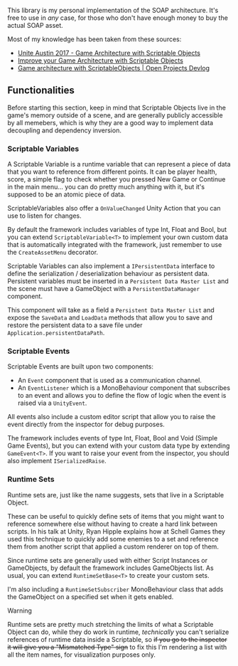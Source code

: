 This library is my personal implementation of the SOAP architecture.
It's free to use in *any* case, for those who don't have enough money to buy the actual SOAP asset.

Most of my knowledge has been taken from these sources:
- [Unite Austin 2017 - Game Architecture with Scriptable Objects](https://youtu.be/raQ3iHhE_Kk)
- [Improve your Game Architecture with Scriptable Objects](https://youtu.be/bO8WOHCxPq8)
- [Game architecture with ScriptableObjects | Open Projects Devlog](https://youtu.be/WLDgtRNK2VE)


## Functionalities
Before starting this section, keep in mind that Scriptable Objects live in the game's memory outside of a scene, and are generally publicly accessible by all memebers, which is why they are a good way to implement data decoupling and dependency inversion.
### Scriptable Variables
A Scriptable Variable is a runtime variable that can represent a piece of data that you want to reference from different points. It can be player health, score, a simple flag to check whether you pressed New Game or Continue in the main menu... you can do pretty much anything with it, but it's supposed to be an atomic piece of data.

ScriptableVariables also offer a `OnValueChanged` Unity Action that you can use to listen for changes.

By default the framework includes variables of type Int, Float and Bool, but you can extend `ScriptableVariable<T>` to implement your own custom data that is automatically integrated with the framework, just remember to use the `CreateAssetMenu` decorator.

Scriptable Variables can also implement a `IPersistentData` interface to define the serialization / deserialization behaviour as persistent data. Persistent variables must be inserted in a `Persistent Data Master List` and the scene must have a GameObject with a `PersistentDataManager` component.

This component will take as a field a `Persistent Data Master List` and expose the `SaveData` and `LoadData` methods that allow you to save and restore the persistent data to a save file under `Application.persistentDataPath`.

### Scriptable Events
Scriptable Events are built upon two components:
- An `Event` component that is used as a communication channel.
- An `EventListener` which is a MonoBehaviour component that subscribes to an event and allows you to define the flow of logic when the event is raised via a `UnityEvent`.

All events also include a custom editor script that allow you to raise the event directly from the inspector for debug purposes.

The framework includes events of type Int, Float, Bool and Void (Simple Game Events), but you can extend with your custom data type by extending `GameEvent<T>`.
If you want to raise your event from the inspector, you should also implement `ISerializedRaise`.

### Runtime Sets
Runtime sets are, just like the name suggests, sets that live in a Scriptable Object. 

These can be useful to quickly define sets of items that you might want to reference somewhere else without having to create a hard link between scripts.
In his talk at Unity, Ryan Hipple explains how at Schell Games they used this technique to quickly add some enemies to a set and reference them from another script that applied a custom renderer on top of them.

Since runtime sets are generally used with either Script Instances or GameObjects, by default the framework includes GameObjects list. As usual, you can extend `RuntimeSetBase<T>` to create your custom sets.

I'm also including a `RuntimeSetSubscriber` MonoBehaviour class that adds the GameObject on a specified set when it gets enabled.

>[!warning]
>Runtime sets are pretty much stretching the limits of what a Scriptable Object can do, while they do work in runtime, *technically* you can't serialize references of runtime data inside a Scriptable, so ~~if you go to the inspector it will give you a "Mismatched Type" sign~~ to fix this I'm rendering a list with all the item names, for visualization purposes only.